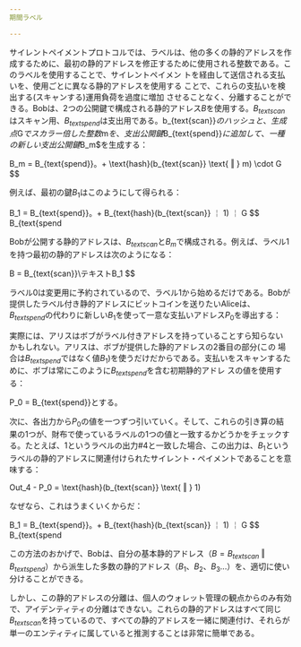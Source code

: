 ```yaml
---
期間ラベル

---
```

サイレントペイメントプロトコルでは、ラベルは、他の多くの静的アドレスを作成するために、最初の静的アドレスを修正するために使用される整数である。このラベルを使用することで、サイレントペイメン トを経由して送信される支払いを、使用ごとに異なる静的アドレスを使用する ことで、これらの支払いを検出する(スキャンする)運用負荷を過度に増加 させることなく、分離することができる。Bobは、2つの公開鍵で構成される静的アドレス$B$を使用する。$B_{text{scan}}$はスキャン用、$B_{text{spend}}$は支出用である。b_{text{scan}}$のハッシュと、生成点$G$でスカラー倍した整数$m$を、支出公開鍵$B_{text{spend}}$に追加して、一種の新しい支出公開鍵$B_m$を生成する：

B_m = B_{text{spend}}。+  \text{hash}(b_{text{scan}}  \text{ ‖ } m)  \cdot G $$

例えば、最初の鍵$B_1$はこのようにして得られる：

B_1 = B_{text{spend}}。+ B_{text{hash}(b_{text{scan}} ￤ 1) ￤ G $$ B_{text{spend

Bobが公開する静的アドレスは、$B_{text{scan}}$と$B_m$で構成される。例えば、ラベル$1$を持つ最初の静的アドレスは次のようになる：

B = B_{text{scan}}\テキストB_1 $$

ラベル$0$は変更用に予約されているので、ラベル$1$から始めるだけである。Bobが提供したラベル付き静的アドレスにビットコインを送りたいAliceは、 $B_{text{spend}}$の代わりに新しい$B_1$を使って一意な支払いアドレス$P_0$を導出する：



実際には、アリスはボブがラベル付きアドレスを持っていることすら知らない かもしれない。アリスは、ボブが提供した静的アドレスの2番目の部分(この 場合は$B_{text{spend}}$ではなく値$B_1$)を使うだけだからである。支払いをスキャンするために、ボブは常にこのように$B_{text{spend}}$を含む初期静的アドレ スの値を使用する：

P_0 = B_{text{spend}}とする。

次に、各出力から$P_0$の値を一つずつ引いていく。そして、これらの引き算の結果の1つが、財布で使っているラベルの1つの値と一致するかどうかをチェックする。たとえば、$1$というラベルの出力#4と一致した場合、この出力は、$B_1$というラベルの静的アドレスに関連付けられたサイレント・ペイメントであることを意味する：

Out_4 - P_0 = \text{hash}(b_{text{scan}} \text{ ‖ } 1)

なぜなら、これはうまくいくからだ：

B_1 = B_{text{spend}}。+ B_{text{hash}(b_{text{scan}} ￤ 1) ￤ G $$ B_{text{spend

この方法のおかげで、Bobは、自分の基本静的アドレス（$B = B_{text{scan}}  \text{ ‖ } B_{text{spend}}$）から派生した多数の静的アドレス（$B_1$、$B_2$、$B_3$...）を、適切に使い分けることができる。

しかし、この静的アドレスの分離は、個人のウォレット管理の観点からのみ有効で、アイデンティティの分離はできない。これらの静的アドレスはすべて同じ$B_{text{scan}}$を持っているので、すべての静的アドレスを一緒に関連付け、それらが単一のエンティティに属していると推測することは非常に簡単である。